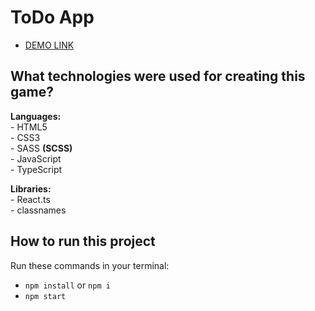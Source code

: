 # ToDo App
  - [DEMO LINK](https://oleksandrshtonda.github.io/todo-app-with-api/)

## What technologies were used for creating this game?
  **Languages:**  
    - HTML5  
    - CSS3  
    - SASS **(SCSS)**  
    - JavaScript  
    - TypeScript  
  
  **Libraries:**  
    - React.ts  
    - classnames  

## How to run this project
  Run these commands in your terminal:
  - `npm install` or `npm i`
  - `npm start`
